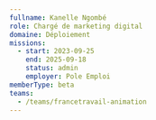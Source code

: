 ```yaml
---
fullname: Kanelle Ngombé
role: Chargé de marketing digital
domaine: Déploiement
missions:
  - start: 2023-09-25
    end: 2025-09-18
    status: admin
    employer: Pole Emploi
memberType: beta
teams:
  - /teams/francetravail-animation
---
```

